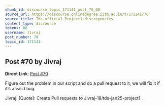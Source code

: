 ```yaml
---
chunk_id: discourse_topic_171141_post_70_00
source_url: https://discourse.onlinedegree.iitm.ac.in/t/171141/70
source_title: Tds-official-Project1-discrepencies
content_type: discourse
tokens: 88
username: Jivraj
post_number: 70
topic_id: 171141
---
```


## Post #70 by Jivraj

**Direct Link**: [Post #70](https://discourse.onlinedegree.iitm.ac.in/t/171141/70)

Figure out the problem in our script and do a pull request to it, we will fix it if it’s a valid bug.

Jivraj:
[Quote]: 
Create Pull requests to Jivraj-18/tds-jan25-project1 .
